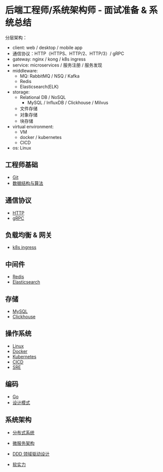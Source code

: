 # 后端工程师/系统架构师 - 面试准备 & 系统总结

分层架构：
- client: web / desktop / mobile app
- 通信协议：HTTP（HTTPS、HTTP/2、HTTP/3）/ gRPC
- gateway: nginx / kong / k8s ingress
- service: microservices / 服务注册 / 服务发现
- middleware:
    - MQ: RabbitMQ / NSQ / Kafka
    - Redis
    - Elasticsearch(ELK)
- storage:
    - Relational DB / NoSQL
        - MySQL / InfluxDB / Clickhouse / Milvus
    - 文件存储
    - 对象存储
    - 块存储
- virtual environment:
    - VM
    - docker / kubernetes
    - CICD
- os: Linux

## 工程师基础

- [Git](./basic/git.md)
- [数据结构与算法]()

## 通信协议

- [HTTP](./communication-protocol/http.md)
- [gRPC]()

## 负载均衡 & 网关

- [k8s ingress]()

## 中间件

- [Redis](./middleware/redis.md)
- [Elasticsearch]()

## 存储

- [MySQL](./storage/mysql.md)
- [Clickhouse]()

## 操作系统

- [Linux](./system/linux.md)
- [Docker](./system/docker.md)
- [Kubernetes](./system/kubernetes.md)
- [CICD]()
- [SRE]()

## 编码

- [Go](./language/go.md)
- [设计模式]()

## 系统架构

- [分布式系统]()
- [微服务架构]()
- [DDD 领域驱动设计]()

- [软实力](./architecture/soft.md)